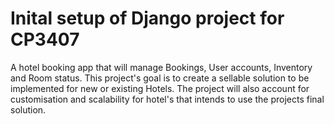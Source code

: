 # Inital setup of Django project for CP3407

A hotel booking app that will manage Bookings, User accounts, Inventory and Room status. This project's goal is to create a sellable solution to be implemented for new or existing Hotels. 
The project will also account for customisation and scalability for hotel's that intends to use the projects final solution.
